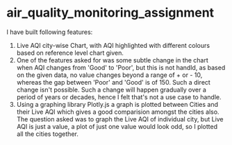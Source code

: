 # air_quality_monitoring_assignment

I have built following features:
1. Live AQI city-wise Chart, with AQI highlighted with different colours based on reference level chart given. 
2. One of the features asked for was some subtle change in the chart when AQI changes from 'Good' to 'Poor', but this is not handld, as based on the given data, no value changes beyond a range of + or - 10, whereas the gap between 'Poor' and 'Good' is of 150. Such a direct change isn't possible. Such a change will happen gradually over a period of years or decades, hence I felt that's not a use case to handle. 
3. Using a graphing library Plotly.js a graph is plotted between Cities and their Live AQI which gives a good comparision amongst the cities also. The question asked was to graph the Live AQI of individual city, but Live AQI is just a value, a plot of just one value would look odd, so I plotted all the cities together. 
